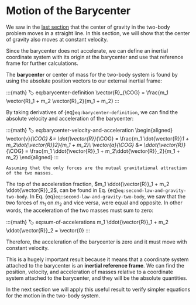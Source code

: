 # Motion of the Barycenter

We saw in the [last section](./two-body-inertial-numerical-solution.md) that the center of gravity in the two-body problem moves in a straight line. In this section, we will show that the center of gravity also moves at constant velocity.

Since the barycenter does not accelerate, we can define an inertial coordinate system with its origin at the barycenter and use that reference frame for further calculations.

The **barycenter** or center of mass for the two-body system is found by using the absolute position vectors to our external inertial frame:

:::{math}
:label: eq:barycenter-definition
\vector{R}_{\COG} = \frac{m_1 \vector{R}_1 + m_2 \vector{R}_2}{m_1 + m_2}
:::

By taking derivatives of {eq}`eq:barycenter-definition`, we can find the absolute velocity and acceleration of the barycenter:

:::{math}
:label: eq:barycenter-velocity-and-acceleration
\begin{aligned}
  \vector{v}_{\COG} &= \dot{\vector{R}}_{\COG} = \frac{m_1 \dot{\vector{R}}_1 + m_2\dot{\vector{R}}_2}{m_1 + m_2}\\
  \vector{a}_{\COG} &= \ddot{\vector{R}}_{\COG} = \frac{m_1 \ddot{\vector{R}}_1 + m_2\ddot{\vector{R}}_2}{m_1 + m_2}
\end{aligned}
:::

```{margin}
Assuming that the only forces are the mutual gravitational attraction of the two masses.
```

The top of the acceleration fraction, $m_1 \ddot{\vector{R}}_1 + m_2 \ddot{\vector{R}}_2$, can be found in Eq. {eq}`eq:second-law-and-gravity-two-body`. In Eq. {eq}`eq:second-law-and-gravity-two-body`, we saw that the two forces of $m_1$ on $m_2$ and vice versa, were equal and opposite. In other words, the acceleration of the two masses must sum to zero:

:::{math}
:label: eq:sum-of-accelerations
m_1 \ddot{\vector{R}}_1 + m_2 \ddot{\vector{R}}_2 = \vector{0}
:::

Therefore, the acceleration of the barycenter is zero and it must move with constant velocity.

This is a hugely important result because it means that a coordinate system attached to the barycenter is an **inertial reference frame**. We can find the position, velocity, and acceleration of masses relative to a coordinate system attached to the barycenter, and they will be the absolute quantities.

In the next section we will apply this useful result to verify simpler equations for the motion in the two-body system.
